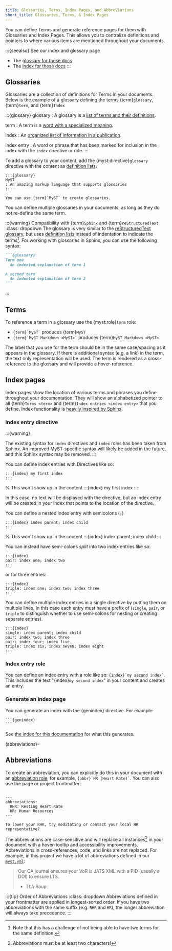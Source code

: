 ```yaml
---
title: Glossaries, Terms, Index Pages, and Abbreviations
short_title: Glossaries, Terms, & Index Pages
---
```


You can define Terms and generate reference pages for them with Glossaries and Index Pages. This allows you to centralize definitions and pointers to where various items are mentioned throughout your documents.

:::{seealso} See our index and glossary page
- The [glossary for these docs](#glossary-page)
- The [index for these docs](#index-page)
:::

## Glossaries

Glossaries are a collection of definitions for Terms in your documents.
Below is the example of a glossary defining the terms {term}`glossary`, {term}`term`, and {term}`Index`

:::{glossary}
glossary
: A glossary is a [list of terms and their definitions](https://en.wikipedia.org/wiki/Glossary).

term
: A term is a [word with a specialized meaning](https://en.wikipedia.org/wiki/Terminology).

index
: An [organized list of information in a publication](https://en.wikipedia.org/wiki/Index_(publishing)).

index entry
: A word or phrase that has been marked for inclusion in the index with the `index` directive or role.
:::

To add a glossary to your content, add the {myst:directive}`glossary` directive with the content as [definition lists](#definition-lists).

```{myst}
:::{glossary}
MyST
: An amazing markup language that supports glossaries
:::

You can use {term}`MyST` to create glossaries.
```

You can define multiple glossaries in your documents, as long as they do not re-define the same term.

:::{warning} Compatibility with {term}`Sphinx` and {term}`reStructuredText`
:class: dropdown
The glossary is very similar to the [reStructuredText glossary](https://www.sphinx-doc.org/en/master/usage/restructuredtext/directives.html#glossary), but uses [definition lists](#definition-lists) instead of indentation to indicate the terms[^drawback]. For working with glossaries in Sphinx, you can use the following syntax:

````markdown
```{glossary}
Term one
  An indented explanation of term 1

A second term
  An indented explanation of term 2
```
````

[^drawback]: Note that this has a challenge of not being able to have two terms for the same definition.

:::

## Terms

To reference a term in a glossary use the {myst:role}`term` role:

- `` {term}`MyST` `` produces {term}`MyST`
- `` {term}`MyST Markdown <MyST>` `` produces {term}`MyST Markdown <MyST>`

The label that you use for the term should be in the same case/spacing as it appears in the glossary. If there is additional syntax (e.g. a link) in the term, the text only representation will be used. The term is rendered as a cross-reference to the glossary and will provide a hover-reference.

## Index pages

Index pages show the location of various terms and phrases you define throughout your documentation.
They will show an alphabetized pointer to all {term}`Terms <term>` and {term}`Index entries <index entry>` that you define.
Index functionality is [heavily inspired by Sphinx](https://www.sphinx-doc.org/en/master/usage/restructuredtext/directives.html#index-generating-markup).

### Index entry directive

:::{warning}

The existing syntax for `index` directives and `index` roles has been taken from Sphinx. An improved MyST-specific syntax will likely be added in the future, and this Sphinx syntax may be removed.
:::

You can define index entries with Directives like so:

````
:::{index} my first index
:::
````

% This won't show up in the content
:::{index} my first index
:::

In this case, no text will be displayed with the directive, but an index entry will be created in your index that points to the location of the directive.

You can define a nested index entry with semicolons (`;`)

```
:::{index} index parent; index child
:::
```

% This won't show up in the content
:::{index} index parent; index child
:::

You can instead have semi-colons *split* into two index entries like so:

```
:::{index}
pair: index one; index two
:::
```

or for three entries:

```
:::{index}
triple: index one; index two; index three
:::
```

You can define multiple index entries in a single directive by putting them on multiple lines. In this case each entry must have a prefix of (`single`, `pair`, or `triple` to distinguish whether to use semi-colons for nesting or creating separate entries).

```
:::{index}
single: index parent; index child
pair: index two; index three
pair: index four; index five
triple: index six; index seven; index eight
:::
```

### Index entry role

You can define an index entry with a role like so: `` {index}`my second index` ``.
This includes the text "{index}`my second index`" in your content and creates an entry.

### Generate an index page

You can generate an index with the {genindex} directive.
For example:

````
```{genindex}
```
````

See [the index for this documentation](#index-page) for what this generates.

(abbreviations)=

## Abbreviations

To create an abbreviation, you can explicitly do this in your document with an [abbreviation role](#abbr-role), for example, `` {abbr}`HR (Heart Rate)` ``. You can also use the page or project frontmatter:

```{myst}

---
abbreviations:
  RHR: Resting Heart Rate
  HR: Human Resources
---

To lower your RHR, try meditating or contact your local HR representative?
```

The abbreviations are case-sensitive and will replace all instances[^1] in your document with a hover-tooltip and accessibility improvements. Abbreviations in cross-references, code, and links are not replaced. For example, in this project we have a lot of abbreviations defined in our [`myst.yml`](./myst.yml):

[^1]: Abbreviations must be at least two characters!

> Our OA journal ensures your VoR is JATS XML with a PID (usually a DOI) to ensure LTS.
>
> - TLA Soup

:::{tip} Order of Abbreviations
:class: dropdown
Abbreviations defined in your frontmatter are applied in longest-sorted order. If you have two abbreviations with the same suffix (e.g. `RHR` and `HR`), the longer abbreviation will always take precedence.
:::
